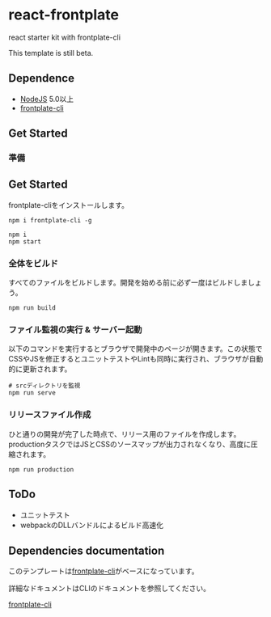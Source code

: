 # react-frontplate

react starter kit with frontplate-cli

This template is still beta.

## Dependence

* [NodeJS](https://nodejs.org/) 5.0以上
* [frontplate-cli](https://www.npmjs.com/package/frontplate-cli)

## Get Started

### 準備

## Get Started

frontplate-cliをインストールします。

```
npm i frontplate-cli -g
```

```
npm i
npm start
```

### 全体をビルド

すべてのファイルをビルドします。開発を始める前に必ず一度はビルドしましょう。

```
npm run build
```

### ファイル監視の実行 & サーバー起動

以下のコマンドを実行するとブラウザで開発中のページが開きます。この状態でCSSやJSを修正するとユニットテストやLintも同時に実行され、ブラウザが自動的に更新されます。

```
# srcディレクトリを監視
npm run serve
```

### リリースファイル作成

ひと通りの開発が完了した時点で、リリース用のファイルを作成します。
productionタスクではJSとCSSのソースマップが出力されなくなり、高度に圧縮されます。
```
npm run production
```

## ToDo

- ユニットテスト
- webpackのDLLバンドルによるビルド高速化

## Dependencies documentation

このテンプレートは[frontplate-cli](https://github.com/frontainer/frontplate-cli)がベースになっています。

詳細なドキュメントはCLIのドキュメントを参照してください。

[frontplate-cli](https://github.com/frontainer/frontplate-cli)